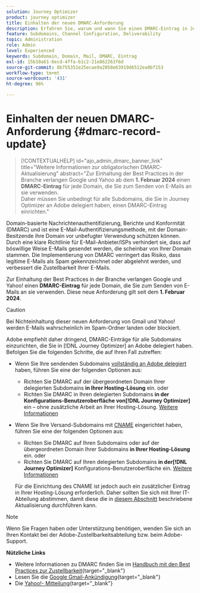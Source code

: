 ```yaml
---
solution: Journey Optimizer
product: journey optimizer
title: Einhalten der neuen DMARC-Anforderung
description: Erfahren Sie, warum und wann Sie einen DMARC-Eintrag in Journey Optimizer festlegen müssen
feature: Subdomains, Channel Configuration, Deliverability
topic: Administration
role: Admin
level: Experienced
keywords: Subdomain, Domain, Mail, DMARC, Eintrag
exl-id: 15b10a61-6ecd-4ffa-b1c2-21e862263f6d
source-git-commit: 8b755351e25ecae9a2058e63919d6512ea0bf153
workflow-type: tm+mt
source-wordcount: '431'
ht-degree: 96%

---
```


# Einhalten der neuen DMARC-Anforderung {#dmarc-record-update}

>[!CONTEXTUALHELP]
>id="ajo_admin_dmarc_banner_link"
>title="Weitere Informationen zur obligatorischen DMARC-Aktualisierung"
>abstract="Zur Einhaltung der Best Practices in der Branche verlangen Google und Yahoo ab dem **1. Februar 2024** einen **DMARC-Eintrag** für jede Domain, die Sie zum Senden von E-Mails an sie verwenden.<br>Daher müssen Sie unbedingt für alle Subdomains, die Sie in Journey Optimizer an Adobe delegiert haben, einen DMARC-Eintrag einrichten."

Domain-basierte Nachrichtenauthentifizierung, Berichte und Konformität (DMARC) und ist eine E-Mail-Authentifizierungsmethode, mit der Domain-Besitzende ihre Domain vor unbefugter Verwendung schützen können. Durch eine klare Richtlinie für E-Mail-Anbieter/ISPs verhindert sie, dass auf böswillige Weise E-Mails gesendet werden, die scheinbar von Ihrer Domain stammen. Die Implementierung von DMARC verringert das Risiko, dass legitime E-Mails als Spam gekennzeichnet oder abgelehnt werden, und verbessert die Zustellbarkeit Ihrer E-Mails.

Zur Einhaltung der Best Practices in der Branche verlangen Google und Yahoo! einen **DMARC-Eintrag** für jede Domain, die Sie zum Senden von E-Mails an sie verwenden. Diese neue Anforderung gilt seit dem **1. Februar 2024**.

>[!CAUTION]
>
>Bei Nichteinhaltung dieser neuen Anforderung von Gmail und Yahoo! werden E-Mails wahrscheinlich im Spam-Ordner landen oder blockiert.

Adobe empfiehlt daher dringend, DMARC-Einträge für alle Subdomains einzurichten, die Sie in [!DNL Journey Optimizer] an Adobe delegiert haben. Befolgen Sie die folgenden Schritte, die auf Ihren Fall zutreffen:

* Wenn Sie Ihre sendenden Subdomains [vollständig an Adobe delegiert](delegate-subdomain.md#full-subdomain-delegation) haben, führen Sie eine der folgenden Optionen aus:

   * Richten Sie DMARC auf der übergeordneten Domain Ihrer delegierten Subdomains **in Ihrer Hosting-Lösung** ein.
oder
   * Richten Sie DMARC in Ihren delegierten Subdomains **in der Konfigurations-Benutzeroberfläche von[!DNL Journey Optimizer]** ein – ohne zusätzliche Arbeit an Ihrer Hosting-Lösung. [Weitere Informationen](dmarc-record.md#implement-dmarc)

* Wenn Sie Ihre Versand-Subdomains mit [CNAME](delegate-subdomain.md#cname-subdomain-setup) eingerichtet haben, führen Sie eine der folgenden Optionen aus:

   * Richten Sie DMARC auf Ihren Subdomains oder auf der übergeordneten Domain Ihrer Subdomains **in Ihrer Hosting-Lösung** ein.
oder
   * Richten Sie DMARC auf Ihren delegierten Subdomains **in der[!DNL Journey Optimizer]** Konfigurations-Benutzeroberfläche ein. [Weitere Informationen](dmarc-record.md#implement-dmarc)

  Für die Einrichtung des CNAME ist jedoch auch ein zusätzlicher Eintrag in Ihrer Hosting-Lösung erforderlich. Daher sollten Sie sich mit Ihrer IT-Abteilung abstimmen, damit diese die in [diesem Abschnitt](dmarc-record.md#implement-dmarc) beschriebene Aktualisierung durchführen kann.

<!--The most recent timelines shared by Google and Yahoo! are as follows:

* Google:

    * **February 2024** – Temporary bounces designed to provide warning of non-compliance will begin. Emails will still be delivered as normal after a short delay if you are not yet in compliance. If you are fully in compliance there will be no temporary bounces and you will not be affected.

    * **April 2024** – Blocks will begin for senders who are not in compliance with DMARC requirement. Only a portion of non-compliant email will be blocked at first, with the percentage blocked increasing over time.

    * **June 1st, 2024** – Any sender not in full compliance will experience blocking.

* Yahoo! has not provided exact dates, but has said "the rollout of enforcement will begin in February 2024. Enforcement will be gradually rolled out".
-->

>[!NOTE]
>
>Wenn Sie Fragen haben oder Unterstützung benötigen, wenden Sie sich an Ihren Kontakt bei der Adobe-Zustellbarkeitsabteilung bzw. beim Adobe-Support.

**Nützliche Links**

* Weitere Informationen zu DMARC finden Sie im [Handbuch mit den Best Practices zur Zustellbarkeit](https://experienceleague.adobe.com/docs/deliverability-learn/deliverability-best-practice-guide/additional-resources/technotes/implement-dmarc.html?lang=de#about){target="_blank"}
* Lesen Sie die [Google Gmail-Ankündigung](https://blog.google/products/gmail/gmail-security-authentication-spam-protection/){target="_blank"}
* Die [Yahoo!- Mitteilung](https://blog.postmaster.yahooinc.com/post/730172167494483968/more-secure-less-spam){target="_blank"}

<!--Find more guidance about these changes in the [Deliverability Best Practice Guide]-->

